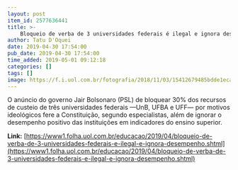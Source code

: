 ```yaml
---
layout: post
item_id: 2577636441
title: >-
    Bloqueio de verba de 3 universidades federais é ilegal e ignora desempenho
author: Tatu D'Oquei
date: 2019-04-30 17:54:00
pub_date: 2019-04-30 17:54:00
time_added: 2019-05-01 09:12:18
categories: []
tags: []
image: https://f.i.uol.com.br/fotografia/2018/11/03/15412679485bdde1eca592f_1541267948_3x2_rt.jpg
---
```


O anúncio do governo Jair Bolsonaro (PSL) de bloquear 30% dos recursos de custeio de três universidades federais —UnB, UFBA e UFF— por motivos ideológicos fere a Constituição, segundo especialistas, além de ignorar o desempenho positivo das instituições em indicadores do ensino superior.

**Link:** [https://www1.folha.uol.com.br/educacao/2019/04/bloqueio-de-verba-de-3-universidades-federais-e-ilegal-e-ignora-desempenho.shtml](https://www1.folha.uol.com.br/educacao/2019/04/bloqueio-de-verba-de-3-universidades-federais-e-ilegal-e-ignora-desempenho.shtml)

